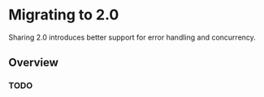 # Migrating to 2.0

Sharing 2.0 introduces better support for error handling and concurrency.

## Overview

### TODO
